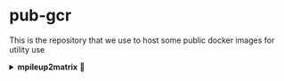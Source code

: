# pub-gcr
This is the repository that we use to host some public docker images for utility use

<details>
  <summary><b>mpileup2matrix</b> &#x1F4D9; </summary>
  
  ### What does it do?
  mpileup2matrix is a docker image that takes a list of input fastq files from Nanopore sequencer and trims and aligns them against a reference sequence. It will then generate an mpileup file (*.mpileup) and two matrices: one is the coverage matrix and the other is the indel matrix, both are table delimited and on a per position basis.
  
  ### How to run it?
  
    1. Install docker (if you haven't done it) [link to installation page](https://docs.docker.com/engine/install/)
    
    2. Install git (if you haven't done it)
    
    3. Run `git clone` of this repository:
       ```bash
       git clone 
       
</details>
